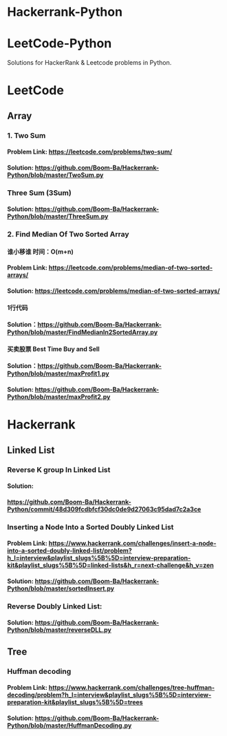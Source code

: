 # Hackerrank-Python
# LeetCode-Python
Solutions for HackerRank & Leetcode problems in Python.

# LeetCode 
## Array

### 1. Two Sum 
#### Problem Link: https://leetcode.com/problems/two-sum/
#### Solution: https://github.com/Boom-Ba/Hackerrank-Python/blob/master/TwoSum.py

###  Three Sum (3Sum)
#### Solution: https://github.com/Boom-Ba/Hackerrank-Python/blob/master/ThreeSum.py

### 2. Find Median Of Two Sorted Array
#### 谁小移谁 时间：O(m+n)
#### Problem Link: https://leetcode.com/problems/median-of-two-sorted-arrays/
#### Solution: https://leetcode.com/problems/median-of-two-sorted-arrays/

#### 1行代码 
#### Solution：https://github.com/Boom-Ba/Hackerrank-Python/blob/master/FindMedianIn2SortedArray.py

#### 买卖股票 Best Time Buy and Sell 
#### Solution：https://github.com/Boom-Ba/Hackerrank-Python/blob/master/maxProfit1.py
#### Solution: https://github.com/Boom-Ba/Hackerrank-Python/blob/master/maxProfit2.py
# Hackerrank 
## Linked List 
### Reverse K group In Linked List

#### Solution:
#### https://github.com/Boom-Ba/Hackerrank-Python/commit/48d309fcdbfcf30dc0de9d27063c95dad7c2a3ce

### Inserting a Node Into a Sorted Doubly Linked List
#### Problem Link: https://www.hackerrank.com/challenges/insert-a-node-into-a-sorted-doubly-linked-list/problem?h_l=interview&playlist_slugs%5B%5D=interview-preparation-kit&playlist_slugs%5B%5D=linked-lists&h_r=next-challenge&h_v=zen
#### Solution: https://github.com/Boom-Ba/Hackerrank-Python/blob/master/sortedInsert.py 

### Reverse Doubly Linked List:
#### Solution: https://github.com/Boom-Ba/Hackerrank-Python/blob/master/reverseDLL.py

## Tree
### Huffman decoding
#### Problem Link: https://www.hackerrank.com/challenges/tree-huffman-decoding/problem?h_l=interview&playlist_slugs%5B%5D=interview-preparation-kit&playlist_slugs%5B%5D=trees
#### Solution: https://github.com/Boom-Ba/Hackerrank-Python/blob/master/HuffmanDecoding.py



